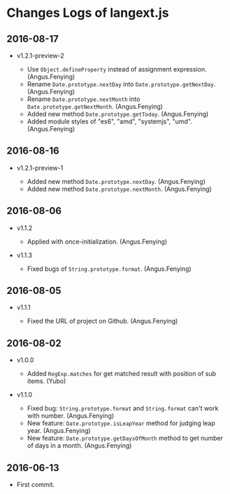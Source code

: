 # Changes Logs of langext.js

## 2016-08-17

-   v1.2.1-preview-2

    - Use `Object.defineProperty` instead of assignment expression. (Angus.Fenying)
    - Rename `Date.prototype.nextDay` into `Date.prototype.getNextDay`. (Angus.Fenying)
    - Rename `Date.prototype.nextMonth` into `Date.prototype.getNextMonth`. (Angus.Fenying)
    - Added new method `Date.prototype.getToday`. (Angus.Fenying)
    - Added module styles of "es6", "amd", "systemjs", "umd". (Angus.Fenying)

## 2016-08-16

-   v1.2.1-preview-1

    - Added new method `Date.prototype.nextDay`. (Angus.Fenying)
    - Added new method `Date.prototype.nextMonth`. (Angus.Fenying)

## 2016-08-06

-   v1.1.2

    - Applied with once-initialization. (Angus.Fenying)

-   v1.1.3

    - Fixed bugs of `String.prototype.format`. (Angus.Fenying)

## 2016-08-05

-   v1.1.1

    - Fixed the URL of project on Github. (Angus.Fenying)

## 2016-08-02

-   v1.0.0

    - Added `RegExp.matches` for get matched result with position of sub items. (Yubo)

-   v1.1.0

    - Fixed bug: `String.prototype.format` and `String.format` can't work with number. (Angus.Fenying)
    - New feature: `Date.prototype.isLeapYear` method for judging leap year. (Angus.Fenying)
    - New feature: `Date.prototype.getDaysOfMonth` method to get number of days in a month. (Angus.Fenying)

## 2016-06-13

- First commit.
